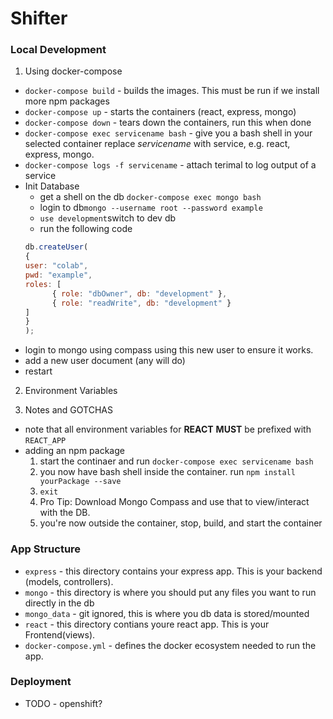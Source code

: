 # Shifter


### Local Development
1. Using docker-compose
  * `docker-compose build` - builds the images. This must be run if we install more npm packages
  * `docker-compose up` - starts the containers (react, express, mongo)
  * `docker-compose down` - tears down  the containers, run this when done
  * `docker-compose exec servicename bash` - give you a bash shell in your selected container replace *servicename* with service, e.g. react, express, mongo. 
  * `docker-compose logs -f servicename` - attach terimal to log output of a service
  * Init Database
    * get a shell on the db `docker-compose exec mongo bash`
    *  login to db`mongo --username root --password example`
    * `use development`switch to dev db
    *  run the following code
    ```javascript
    db.createUser(
    {
    user: "colab",
    pwd: "example",
    roles: [
          { role: "dbOwner", db: "development" },
          { role: "readWrite", db: "development" }
    ]
    }
    );
    ```
  * login to mongo using compass using this new user to ensure it works.
  * add a new user document (any will do)
  * restart 

2. Environment Variables

3. Notes and GOTCHAS
  * note that all environment variables for **REACT** **MUST** be prefixed with `REACT_APP`
  * adding an npm package
    1. start the continaer and run `docker-compose exec servicename bash`
    2. you now have bash shell inside the container. run `npm install yourPackage --save`
    3. `exit`
    4. Pro Tip: Download Mongo Compass and use that to view/interact with the DB. 
    5. you're now outside the container, stop, build, and start the container 


### App Structure
* `express` - this directory contains your express app. This is your backend (models, controllers).
* `mongo` - this directory is where you should put any files you want to run directly in the db
* `mongo_data` - git ignored, this is where you db data is stored/mounted
* `react` - this directory contians youre react app. This is your Frontend(views).
* `docker-compose.yml` - defines the docker ecosystem needed to run the app. 


### Deployment
* TODO - openshift?